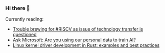 ### Hi there 👋

Currently reading:
* [Trouble brewing for #RISCV as issue of technology transfer is questioned](https://t.co/7WY3Cdj6S1)
* [Ask Microsoft: Are you using our personal data to train AI?](https://t.co/pmCuMEvxur)
* [Linux kernel driver development in Rust: examples and best practices](https://t.co/ITxSyHPTgv)

